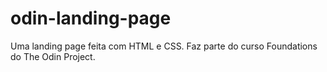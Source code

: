 # odin-landing-page

Uma landing page feita com HTML e CSS. Faz parte do curso Foundations do The Odin Project.
